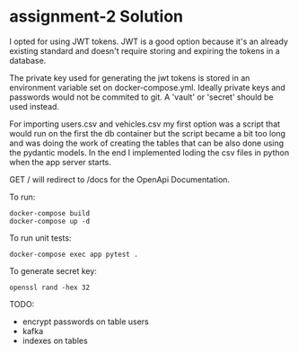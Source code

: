 # assignment-2 Solution

I opted for using JWT tokens. JWT is a good option because it's an already existing standard and doesn't require storing and expiring the tokens in a database.

The private key used for generating the jwt tokens is stored in an environment variable set on docker-compose.yml. Ideally private keys and passwords would not be commited to git. A 'vault' or 'secret' should be used instead.

For importing users.csv and vehicles.csv my first option was a script that would run on the first the db container but the script became a bit too long and was doing the work of creating the tables that can be also done using the pydantic models. In the end I implemented loding the csv files in python when the app server starts.

GET / will redirect to /docs for the OpenApi Documentation.


To run:
```shell
docker-compose build
docker-compose up -d
```

To run unit tests:
```shell
docker-compose exec app pytest .
```


To generate secret key:
```shell
openssl rand -hex 32
```

TODO:
- encrypt passwords on table users
- kafka 
- indexes on tables


